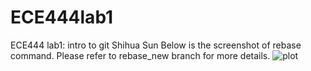 # ECE444lab1
ECE444 lab1: intro to git
Shihua Sun
Below is the screenshot of rebase command. Please refer to rebase_new branch for more details.
![plot](https://github.com/noraSSH/ECE444lab1/tree/main/rebase.JPG)